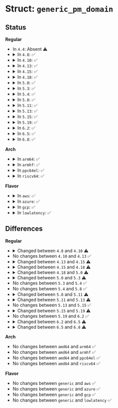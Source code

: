 # Struct: <code>generic_pm_domain</code>

## Status
<b>Regular</b>
<ul>
<li>
In <code>4.4</code>: Absent ⚠️
</li>
<li>
<details>
<summary>In <code>4.8</code>: ✅</summary>

```c
struct generic_pm_domain {
    struct dev_pm_domain domain;
    struct list_head gpd_list_node;
    struct list_head master_links;
    struct list_head slave_links;
    struct list_head dev_list;
    struct mutex lock;
    struct dev_power_governor *gov;
    struct work_struct power_off_work;
    const char *name;
    atomic_t sd_count;
    enum gpd_status status;
    unsigned int device_count;
    unsigned int suspended_count;
    unsigned int prepared_count;
    int (*power_off)(struct generic_pm_domain *);
    int (*power_on)(struct generic_pm_domain *);
    struct gpd_dev_ops dev_ops;
    s64 max_off_time_ns;
    bool max_off_time_changed;
    bool cached_power_down_ok;
    int (*attach_dev)(struct generic_pm_domain *, struct device *);
    void (*detach_dev)(struct generic_pm_domain *, struct device *);
    unsigned int flags;
    struct genpd_power_state states[8];
    unsigned int state_count;
    unsigned int state_idx;
};
```
</details>
</li>
<li>
<details>
<summary>In <code>4.10</code>: ✅</summary>

```c
struct generic_pm_domain {
    struct dev_pm_domain domain;
    struct list_head gpd_list_node;
    struct list_head master_links;
    struct list_head slave_links;
    struct list_head dev_list;
    struct dev_power_governor *gov;
    struct work_struct power_off_work;
    struct fwnode_handle *provider;
    bool has_provider;
    const char *name;
    atomic_t sd_count;
    enum gpd_status status;
    unsigned int device_count;
    unsigned int suspended_count;
    unsigned int prepared_count;
    int (*power_off)(struct generic_pm_domain *);
    int (*power_on)(struct generic_pm_domain *);
    struct gpd_dev_ops dev_ops;
    s64 max_off_time_ns;
    bool max_off_time_changed;
    bool cached_power_down_ok;
    int (*attach_dev)(struct generic_pm_domain *, struct device *);
    void (*detach_dev)(struct generic_pm_domain *, struct device *);
    unsigned int flags;
    struct genpd_power_state *states;
    unsigned int state_count;
    unsigned int state_idx;
    void *free;
    const struct genpd_lock_ops *lock_ops;
    struct mutex mlock;
    spinlock_t slock;
    long unsigned int lock_flags;
};
```
</details>
</li>
<li>
<details>
<summary>In <code>4.13</code>: ✅</summary>

```c
struct generic_pm_domain {
    struct dev_pm_domain domain;
    struct list_head gpd_list_node;
    struct list_head master_links;
    struct list_head slave_links;
    struct list_head dev_list;
    struct dev_power_governor *gov;
    struct work_struct power_off_work;
    struct fwnode_handle *provider;
    bool has_provider;
    const char *name;
    atomic_t sd_count;
    enum gpd_status status;
    unsigned int device_count;
    unsigned int suspended_count;
    unsigned int prepared_count;
    int (*power_off)(struct generic_pm_domain *);
    int (*power_on)(struct generic_pm_domain *);
    struct gpd_dev_ops dev_ops;
    s64 max_off_time_ns;
    bool max_off_time_changed;
    bool cached_power_down_ok;
    int (*attach_dev)(struct generic_pm_domain *, struct device *);
    void (*detach_dev)(struct generic_pm_domain *, struct device *);
    unsigned int flags;
    struct genpd_power_state *states;
    unsigned int state_count;
    unsigned int state_idx;
    void *free;
    const struct genpd_lock_ops *lock_ops;
    struct mutex mlock;
    spinlock_t slock;
    long unsigned int lock_flags;
};
```
</details>
</li>
<li>
<details>
<summary>In <code>4.15</code>: ✅</summary>

```c
struct generic_pm_domain {
    struct dev_pm_domain domain;
    struct list_head gpd_list_node;
    struct list_head master_links;
    struct list_head slave_links;
    struct list_head dev_list;
    struct dev_power_governor *gov;
    struct work_struct power_off_work;
    struct fwnode_handle *provider;
    bool has_provider;
    const char *name;
    atomic_t sd_count;
    enum gpd_status status;
    unsigned int device_count;
    unsigned int suspended_count;
    unsigned int prepared_count;
    unsigned int performance_state;
    int (*power_off)(struct generic_pm_domain *);
    int (*power_on)(struct generic_pm_domain *);
    int (*set_performance_state)(struct generic_pm_domain *, unsigned int);
    struct gpd_dev_ops dev_ops;
    s64 max_off_time_ns;
    bool max_off_time_changed;
    bool cached_power_down_ok;
    int (*attach_dev)(struct generic_pm_domain *, struct device *);
    void (*detach_dev)(struct generic_pm_domain *, struct device *);
    unsigned int flags;
    struct genpd_power_state *states;
    unsigned int state_count;
    unsigned int state_idx;
    void *free;
    ktime_t on_time;
    ktime_t accounting_time;
    const struct genpd_lock_ops *lock_ops;
    struct mutex mlock;
    spinlock_t slock;
    long unsigned int lock_flags;
};
```
</details>
</li>
<li>
<details>
<summary>In <code>4.18</code>: ✅</summary>

```c
struct generic_pm_domain {
    struct device dev;
    struct dev_pm_domain domain;
    struct list_head gpd_list_node;
    struct list_head master_links;
    struct list_head slave_links;
    struct list_head dev_list;
    struct dev_power_governor *gov;
    struct work_struct power_off_work;
    struct fwnode_handle *provider;
    bool has_provider;
    const char *name;
    atomic_t sd_count;
    enum gpd_status status;
    unsigned int device_count;
    unsigned int suspended_count;
    unsigned int prepared_count;
    unsigned int performance_state;
    int (*power_off)(struct generic_pm_domain *);
    int (*power_on)(struct generic_pm_domain *);
    unsigned int (*opp_to_performance_state)(struct generic_pm_domain *, struct dev_pm_opp *);
    int (*set_performance_state)(struct generic_pm_domain *, unsigned int);
    struct gpd_dev_ops dev_ops;
    s64 max_off_time_ns;
    bool max_off_time_changed;
    bool cached_power_down_ok;
    int (*attach_dev)(struct generic_pm_domain *, struct device *);
    void (*detach_dev)(struct generic_pm_domain *, struct device *);
    unsigned int flags;
    struct genpd_power_state *states;
    unsigned int state_count;
    unsigned int state_idx;
    void *free;
    ktime_t on_time;
    ktime_t accounting_time;
    const struct genpd_lock_ops *lock_ops;
    struct mutex mlock;
    spinlock_t slock;
    long unsigned int lock_flags;
};
```
</details>
</li>
<li>
<details>
<summary>In <code>5.0</code>: ✅</summary>

```c
struct generic_pm_domain {
    struct device dev;
    struct dev_pm_domain domain;
    struct list_head gpd_list_node;
    struct list_head master_links;
    struct list_head slave_links;
    struct list_head dev_list;
    struct dev_power_governor *gov;
    struct work_struct power_off_work;
    struct fwnode_handle *provider;
    bool has_provider;
    const char *name;
    atomic_t sd_count;
    enum gpd_status status;
    unsigned int device_count;
    unsigned int suspended_count;
    unsigned int prepared_count;
    unsigned int performance_state;
    int (*power_off)(struct generic_pm_domain *);
    int (*power_on)(struct generic_pm_domain *);
    struct opp_table *opp_table;
    unsigned int (*opp_to_performance_state)(struct generic_pm_domain *, struct dev_pm_opp *);
    int (*set_performance_state)(struct generic_pm_domain *, unsigned int);
    struct gpd_dev_ops dev_ops;
    s64 max_off_time_ns;
    bool max_off_time_changed;
    bool cached_power_down_ok;
    int (*attach_dev)(struct generic_pm_domain *, struct device *);
    void (*detach_dev)(struct generic_pm_domain *, struct device *);
    unsigned int flags;
    struct genpd_power_state *states;
    unsigned int state_count;
    unsigned int state_idx;
    void *free;
    ktime_t on_time;
    ktime_t accounting_time;
    const struct genpd_lock_ops *lock_ops;
    struct mutex mlock;
    spinlock_t slock;
    long unsigned int lock_flags;
};
```
</details>
</li>
<li>
<details>
<summary>In <code>5.3</code>: ✅</summary>

```c
struct generic_pm_domain {
    struct device dev;
    struct dev_pm_domain domain;
    struct list_head gpd_list_node;
    struct list_head master_links;
    struct list_head slave_links;
    struct list_head dev_list;
    struct dev_power_governor *gov;
    struct work_struct power_off_work;
    struct fwnode_handle *provider;
    bool has_provider;
    const char *name;
    atomic_t sd_count;
    enum gpd_status status;
    unsigned int device_count;
    unsigned int suspended_count;
    unsigned int prepared_count;
    unsigned int performance_state;
    cpumask_var_t cpus;
    int (*power_off)(struct generic_pm_domain *);
    int (*power_on)(struct generic_pm_domain *);
    struct opp_table *opp_table;
    unsigned int (*opp_to_performance_state)(struct generic_pm_domain *, struct dev_pm_opp *);
    int (*set_performance_state)(struct generic_pm_domain *, unsigned int);
    struct gpd_dev_ops dev_ops;
    s64 max_off_time_ns;
    bool max_off_time_changed;
    bool cached_power_down_ok;
    bool cached_power_down_state_idx;
    int (*attach_dev)(struct generic_pm_domain *, struct device *);
    void (*detach_dev)(struct generic_pm_domain *, struct device *);
    unsigned int flags;
    struct genpd_power_state *states;
    void (*free_states)(struct genpd_power_state *, unsigned int);
    unsigned int state_count;
    unsigned int state_idx;
    ktime_t on_time;
    ktime_t accounting_time;
    const struct genpd_lock_ops *lock_ops;
    struct mutex mlock;
    spinlock_t slock;
    long unsigned int lock_flags;
};
```
</details>
</li>
<li>
<details>
<summary>In <code>5.4</code>: ✅</summary>

```c
struct generic_pm_domain {
    struct device dev;
    struct dev_pm_domain domain;
    struct list_head gpd_list_node;
    struct list_head master_links;
    struct list_head slave_links;
    struct list_head dev_list;
    struct dev_power_governor *gov;
    struct work_struct power_off_work;
    struct fwnode_handle *provider;
    bool has_provider;
    const char *name;
    atomic_t sd_count;
    enum gpd_status status;
    unsigned int device_count;
    unsigned int suspended_count;
    unsigned int prepared_count;
    unsigned int performance_state;
    cpumask_var_t cpus;
    int (*power_off)(struct generic_pm_domain *);
    int (*power_on)(struct generic_pm_domain *);
    struct opp_table *opp_table;
    unsigned int (*opp_to_performance_state)(struct generic_pm_domain *, struct dev_pm_opp *);
    int (*set_performance_state)(struct generic_pm_domain *, unsigned int);
    struct gpd_dev_ops dev_ops;
    s64 max_off_time_ns;
    bool max_off_time_changed;
    bool cached_power_down_ok;
    bool cached_power_down_state_idx;
    int (*attach_dev)(struct generic_pm_domain *, struct device *);
    void (*detach_dev)(struct generic_pm_domain *, struct device *);
    unsigned int flags;
    struct genpd_power_state *states;
    void (*free_states)(struct genpd_power_state *, unsigned int);
    unsigned int state_count;
    unsigned int state_idx;
    ktime_t on_time;
    ktime_t accounting_time;
    const struct genpd_lock_ops *lock_ops;
    struct mutex mlock;
    spinlock_t slock;
    long unsigned int lock_flags;
};
```
</details>
</li>
<li>
<details>
<summary>In <code>5.8</code>: ✅</summary>

```c
struct generic_pm_domain {
    struct device dev;
    struct dev_pm_domain domain;
    struct list_head gpd_list_node;
    struct list_head master_links;
    struct list_head slave_links;
    struct list_head dev_list;
    struct dev_power_governor *gov;
    struct work_struct power_off_work;
    struct fwnode_handle *provider;
    bool has_provider;
    const char *name;
    atomic_t sd_count;
    enum gpd_status status;
    unsigned int device_count;
    unsigned int suspended_count;
    unsigned int prepared_count;
    unsigned int performance_state;
    cpumask_var_t cpus;
    int (*power_off)(struct generic_pm_domain *);
    int (*power_on)(struct generic_pm_domain *);
    struct opp_table *opp_table;
    unsigned int (*opp_to_performance_state)(struct generic_pm_domain *, struct dev_pm_opp *);
    int (*set_performance_state)(struct generic_pm_domain *, unsigned int);
    struct gpd_dev_ops dev_ops;
    s64 max_off_time_ns;
    bool max_off_time_changed;
    bool cached_power_down_ok;
    bool cached_power_down_state_idx;
    int (*attach_dev)(struct generic_pm_domain *, struct device *);
    void (*detach_dev)(struct generic_pm_domain *, struct device *);
    unsigned int flags;
    struct genpd_power_state *states;
    void (*free_states)(struct genpd_power_state *, unsigned int);
    unsigned int state_count;
    unsigned int state_idx;
    ktime_t on_time;
    ktime_t accounting_time;
    const struct genpd_lock_ops *lock_ops;
    struct mutex mlock;
    spinlock_t slock;
    long unsigned int lock_flags;
};
```
</details>
</li>
<li>
<details>
<summary>In <code>5.11</code>: ✅</summary>

```c
struct generic_pm_domain {
    struct device dev;
    struct dev_pm_domain domain;
    struct list_head gpd_list_node;
    struct list_head parent_links;
    struct list_head child_links;
    struct list_head dev_list;
    struct dev_power_governor *gov;
    struct work_struct power_off_work;
    struct fwnode_handle *provider;
    bool has_provider;
    const char *name;
    atomic_t sd_count;
    enum gpd_status status;
    unsigned int device_count;
    unsigned int suspended_count;
    unsigned int prepared_count;
    unsigned int performance_state;
    cpumask_var_t cpus;
    int (*power_off)(struct generic_pm_domain *);
    int (*power_on)(struct generic_pm_domain *);
    struct raw_notifier_head power_notifiers;
    struct opp_table *opp_table;
    unsigned int (*opp_to_performance_state)(struct generic_pm_domain *, struct dev_pm_opp *);
    int (*set_performance_state)(struct generic_pm_domain *, unsigned int);
    struct gpd_dev_ops dev_ops;
    s64 max_off_time_ns;
    bool max_off_time_changed;
    bool cached_power_down_ok;
    bool cached_power_down_state_idx;
    int (*attach_dev)(struct generic_pm_domain *, struct device *);
    void (*detach_dev)(struct generic_pm_domain *, struct device *);
    unsigned int flags;
    struct genpd_power_state *states;
    void (*free_states)(struct genpd_power_state *, unsigned int);
    unsigned int state_count;
    unsigned int state_idx;
    ktime_t on_time;
    ktime_t accounting_time;
    const struct genpd_lock_ops *lock_ops;
    struct mutex mlock;
    spinlock_t slock;
    long unsigned int lock_flags;
};
```
</details>
</li>
<li>
<details>
<summary>In <code>5.13</code>: ✅</summary>

```c
struct generic_pm_domain {
    struct device dev;
    struct dev_pm_domain domain;
    struct list_head gpd_list_node;
    struct list_head parent_links;
    struct list_head child_links;
    struct list_head dev_list;
    struct dev_power_governor *gov;
    struct work_struct power_off_work;
    struct fwnode_handle *provider;
    bool has_provider;
    const char *name;
    atomic_t sd_count;
    enum gpd_status status;
    unsigned int device_count;
    unsigned int suspended_count;
    unsigned int prepared_count;
    unsigned int performance_state;
    cpumask_var_t cpus;
    int (*power_off)(struct generic_pm_domain *);
    int (*power_on)(struct generic_pm_domain *);
    struct raw_notifier_head power_notifiers;
    struct opp_table *opp_table;
    unsigned int (*opp_to_performance_state)(struct generic_pm_domain *, struct dev_pm_opp *);
    int (*set_performance_state)(struct generic_pm_domain *, unsigned int);
    struct gpd_dev_ops dev_ops;
    s64 max_off_time_ns;
    ktime_t next_wakeup;
    bool max_off_time_changed;
    bool cached_power_down_ok;
    bool cached_power_down_state_idx;
    int (*attach_dev)(struct generic_pm_domain *, struct device *);
    void (*detach_dev)(struct generic_pm_domain *, struct device *);
    unsigned int flags;
    struct genpd_power_state *states;
    void (*free_states)(struct genpd_power_state *, unsigned int);
    unsigned int state_count;
    unsigned int state_idx;
    ktime_t on_time;
    ktime_t accounting_time;
    const struct genpd_lock_ops *lock_ops;
    struct mutex mlock;
    spinlock_t slock;
    long unsigned int lock_flags;
};
```
</details>
</li>
<li>
<details>
<summary>In <code>5.15</code>: ✅</summary>

```c
struct generic_pm_domain {
    struct device dev;
    struct dev_pm_domain domain;
    struct list_head gpd_list_node;
    struct list_head parent_links;
    struct list_head child_links;
    struct list_head dev_list;
    struct dev_power_governor *gov;
    struct work_struct power_off_work;
    struct fwnode_handle *provider;
    bool has_provider;
    const char *name;
    atomic_t sd_count;
    enum gpd_status status;
    unsigned int device_count;
    unsigned int suspended_count;
    unsigned int prepared_count;
    unsigned int performance_state;
    cpumask_var_t cpus;
    int (*power_off)(struct generic_pm_domain *);
    int (*power_on)(struct generic_pm_domain *);
    struct raw_notifier_head power_notifiers;
    struct opp_table *opp_table;
    unsigned int (*opp_to_performance_state)(struct generic_pm_domain *, struct dev_pm_opp *);
    int (*set_performance_state)(struct generic_pm_domain *, unsigned int);
    struct gpd_dev_ops dev_ops;
    s64 max_off_time_ns;
    ktime_t next_wakeup;
    bool max_off_time_changed;
    bool cached_power_down_ok;
    bool cached_power_down_state_idx;
    int (*attach_dev)(struct generic_pm_domain *, struct device *);
    void (*detach_dev)(struct generic_pm_domain *, struct device *);
    unsigned int flags;
    struct genpd_power_state *states;
    void (*free_states)(struct genpd_power_state *, unsigned int);
    unsigned int state_count;
    unsigned int state_idx;
    ktime_t on_time;
    ktime_t accounting_time;
    const struct genpd_lock_ops *lock_ops;
    struct mutex mlock;
    spinlock_t slock;
    long unsigned int lock_flags;
};
```
</details>
</li>
<li>
<details>
<summary>In <code>5.19</code>: ✅</summary>

```c
struct generic_pm_domain {
    struct device dev;
    struct dev_pm_domain domain;
    struct list_head gpd_list_node;
    struct list_head parent_links;
    struct list_head child_links;
    struct list_head dev_list;
    struct dev_power_governor *gov;
    struct genpd_governor_data *gd;
    struct work_struct power_off_work;
    struct fwnode_handle *provider;
    bool has_provider;
    const char *name;
    atomic_t sd_count;
    enum gpd_status status;
    unsigned int device_count;
    unsigned int suspended_count;
    unsigned int prepared_count;
    unsigned int performance_state;
    cpumask_var_t cpus;
    int (*power_off)(struct generic_pm_domain *);
    int (*power_on)(struct generic_pm_domain *);
    struct raw_notifier_head power_notifiers;
    struct opp_table *opp_table;
    unsigned int (*opp_to_performance_state)(struct generic_pm_domain *, struct dev_pm_opp *);
    int (*set_performance_state)(struct generic_pm_domain *, unsigned int);
    struct gpd_dev_ops dev_ops;
    int (*attach_dev)(struct generic_pm_domain *, struct device *);
    void (*detach_dev)(struct generic_pm_domain *, struct device *);
    unsigned int flags;
    struct genpd_power_state *states;
    void (*free_states)(struct genpd_power_state *, unsigned int);
    unsigned int state_count;
    unsigned int state_idx;
    u64 on_time;
    u64 accounting_time;
    const struct genpd_lock_ops *lock_ops;
    struct mutex mlock;
    spinlock_t slock;
    long unsigned int lock_flags;
};
```
</details>
</li>
<li>
<details>
<summary>In <code>6.2</code>: ✅</summary>

```c
struct generic_pm_domain {
    struct device dev;
    struct dev_pm_domain domain;
    struct list_head gpd_list_node;
    struct list_head parent_links;
    struct list_head child_links;
    struct list_head dev_list;
    struct dev_power_governor *gov;
    struct genpd_governor_data *gd;
    struct work_struct power_off_work;
    struct fwnode_handle *provider;
    bool has_provider;
    const char *name;
    atomic_t sd_count;
    enum gpd_status status;
    unsigned int device_count;
    unsigned int suspended_count;
    unsigned int prepared_count;
    unsigned int performance_state;
    cpumask_var_t cpus;
    int (*power_off)(struct generic_pm_domain *);
    int (*power_on)(struct generic_pm_domain *);
    struct raw_notifier_head power_notifiers;
    struct opp_table *opp_table;
    unsigned int (*opp_to_performance_state)(struct generic_pm_domain *, struct dev_pm_opp *);
    int (*set_performance_state)(struct generic_pm_domain *, unsigned int);
    struct gpd_dev_ops dev_ops;
    int (*attach_dev)(struct generic_pm_domain *, struct device *);
    void (*detach_dev)(struct generic_pm_domain *, struct device *);
    unsigned int flags;
    struct genpd_power_state *states;
    void (*free_states)(struct genpd_power_state *, unsigned int);
    unsigned int state_count;
    unsigned int state_idx;
    u64 on_time;
    u64 accounting_time;
    const struct genpd_lock_ops *lock_ops;
    struct mutex mlock;
    spinlock_t slock;
    long unsigned int lock_flags;
};
```
</details>
</li>
<li>
<details>
<summary>In <code>6.5</code>: ✅</summary>

```c
struct generic_pm_domain {
    struct device dev;
    struct dev_pm_domain domain;
    struct list_head gpd_list_node;
    struct list_head parent_links;
    struct list_head child_links;
    struct list_head dev_list;
    struct dev_power_governor *gov;
    struct genpd_governor_data *gd;
    struct work_struct power_off_work;
    struct fwnode_handle *provider;
    bool has_provider;
    const char *name;
    atomic_t sd_count;
    enum gpd_status status;
    unsigned int device_count;
    unsigned int suspended_count;
    unsigned int prepared_count;
    unsigned int performance_state;
    cpumask_var_t cpus;
    bool synced_poweroff;
    int (*power_off)(struct generic_pm_domain *);
    int (*power_on)(struct generic_pm_domain *);
    struct raw_notifier_head power_notifiers;
    struct opp_table *opp_table;
    unsigned int (*opp_to_performance_state)(struct generic_pm_domain *, struct dev_pm_opp *);
    int (*set_performance_state)(struct generic_pm_domain *, unsigned int);
    struct gpd_dev_ops dev_ops;
    int (*attach_dev)(struct generic_pm_domain *, struct device *);
    void (*detach_dev)(struct generic_pm_domain *, struct device *);
    unsigned int flags;
    struct genpd_power_state *states;
    void (*free_states)(struct genpd_power_state *, unsigned int);
    unsigned int state_count;
    unsigned int state_idx;
    u64 on_time;
    u64 accounting_time;
    const struct genpd_lock_ops *lock_ops;
    struct mutex mlock;
    spinlock_t slock;
    long unsigned int lock_flags;
};
```
</details>
</li>
<li>
<details>
<summary>In <code>6.8</code>: ✅</summary>

```c
struct generic_pm_domain {
    struct device dev;
    struct dev_pm_domain domain;
    struct list_head gpd_list_node;
    struct list_head parent_links;
    struct list_head child_links;
    struct list_head dev_list;
    struct dev_power_governor *gov;
    struct genpd_governor_data *gd;
    struct work_struct power_off_work;
    struct fwnode_handle *provider;
    bool has_provider;
    const char *name;
    atomic_t sd_count;
    enum gpd_status status;
    unsigned int device_count;
    unsigned int suspended_count;
    unsigned int prepared_count;
    unsigned int performance_state;
    cpumask_var_t cpus;
    bool synced_poweroff;
    int (*power_off)(struct generic_pm_domain *);
    int (*power_on)(struct generic_pm_domain *);
    struct raw_notifier_head power_notifiers;
    struct opp_table *opp_table;
    int (*set_performance_state)(struct generic_pm_domain *, unsigned int);
    struct gpd_dev_ops dev_ops;
    int (*attach_dev)(struct generic_pm_domain *, struct device *);
    void (*detach_dev)(struct generic_pm_domain *, struct device *);
    unsigned int flags;
    struct genpd_power_state *states;
    void (*free_states)(struct genpd_power_state *, unsigned int);
    unsigned int state_count;
    unsigned int state_idx;
    u64 on_time;
    u64 accounting_time;
    const struct genpd_lock_ops *lock_ops;
    struct mutex mlock;
    spinlock_t slock;
    long unsigned int lock_flags;
};
```
</details>
</li>
</ul>
<b>Arch</b>
<ul>
<li>
<details>
<summary>In <code>arm64</code>: ✅</summary>

```c
struct generic_pm_domain {
    struct device dev;
    struct dev_pm_domain domain;
    struct list_head gpd_list_node;
    struct list_head master_links;
    struct list_head slave_links;
    struct list_head dev_list;
    struct dev_power_governor *gov;
    struct work_struct power_off_work;
    struct fwnode_handle *provider;
    bool has_provider;
    const char *name;
    atomic_t sd_count;
    enum gpd_status status;
    unsigned int device_count;
    unsigned int suspended_count;
    unsigned int prepared_count;
    unsigned int performance_state;
    cpumask_var_t cpus;
    int (*power_off)(struct generic_pm_domain *);
    int (*power_on)(struct generic_pm_domain *);
    struct opp_table *opp_table;
    unsigned int (*opp_to_performance_state)(struct generic_pm_domain *, struct dev_pm_opp *);
    int (*set_performance_state)(struct generic_pm_domain *, unsigned int);
    struct gpd_dev_ops dev_ops;
    s64 max_off_time_ns;
    bool max_off_time_changed;
    bool cached_power_down_ok;
    bool cached_power_down_state_idx;
    int (*attach_dev)(struct generic_pm_domain *, struct device *);
    void (*detach_dev)(struct generic_pm_domain *, struct device *);
    unsigned int flags;
    struct genpd_power_state *states;
    void (*free_states)(struct genpd_power_state *, unsigned int);
    unsigned int state_count;
    unsigned int state_idx;
    ktime_t on_time;
    ktime_t accounting_time;
    const struct genpd_lock_ops *lock_ops;
    struct mutex mlock;
    spinlock_t slock;
    long unsigned int lock_flags;
};
```
</details>
</li>
<li>
<details>
<summary>In <code>armhf</code>: ✅</summary>

```c
struct generic_pm_domain {
    struct device dev;
    struct dev_pm_domain domain;
    struct list_head gpd_list_node;
    struct list_head master_links;
    struct list_head slave_links;
    struct list_head dev_list;
    struct dev_power_governor *gov;
    struct work_struct power_off_work;
    struct fwnode_handle *provider;
    bool has_provider;
    const char *name;
    atomic_t sd_count;
    enum gpd_status status;
    unsigned int device_count;
    unsigned int suspended_count;
    unsigned int prepared_count;
    unsigned int performance_state;
    cpumask_var_t cpus;
    int (*power_off)(struct generic_pm_domain *);
    int (*power_on)(struct generic_pm_domain *);
    struct opp_table *opp_table;
    unsigned int (*opp_to_performance_state)(struct generic_pm_domain *, struct dev_pm_opp *);
    int (*set_performance_state)(struct generic_pm_domain *, unsigned int);
    struct gpd_dev_ops dev_ops;
    s64 max_off_time_ns;
    bool max_off_time_changed;
    bool cached_power_down_ok;
    bool cached_power_down_state_idx;
    int (*attach_dev)(struct generic_pm_domain *, struct device *);
    void (*detach_dev)(struct generic_pm_domain *, struct device *);
    unsigned int flags;
    struct genpd_power_state *states;
    void (*free_states)(struct genpd_power_state *, unsigned int);
    unsigned int state_count;
    unsigned int state_idx;
    ktime_t on_time;
    ktime_t accounting_time;
    const struct genpd_lock_ops *lock_ops;
    struct mutex mlock;
    spinlock_t slock;
    long unsigned int lock_flags;
};
```
</details>
</li>
<li>
<details>
<summary>In <code>ppc64el</code>: ✅</summary>

```c
struct generic_pm_domain {
    struct device dev;
    struct dev_pm_domain domain;
    struct list_head gpd_list_node;
    struct list_head master_links;
    struct list_head slave_links;
    struct list_head dev_list;
    struct dev_power_governor *gov;
    struct work_struct power_off_work;
    struct fwnode_handle *provider;
    bool has_provider;
    const char *name;
    atomic_t sd_count;
    enum gpd_status status;
    unsigned int device_count;
    unsigned int suspended_count;
    unsigned int prepared_count;
    unsigned int performance_state;
    cpumask_var_t cpus;
    int (*power_off)(struct generic_pm_domain *);
    int (*power_on)(struct generic_pm_domain *);
    struct opp_table *opp_table;
    unsigned int (*opp_to_performance_state)(struct generic_pm_domain *, struct dev_pm_opp *);
    int (*set_performance_state)(struct generic_pm_domain *, unsigned int);
    struct gpd_dev_ops dev_ops;
    s64 max_off_time_ns;
    bool max_off_time_changed;
    bool cached_power_down_ok;
    bool cached_power_down_state_idx;
    int (*attach_dev)(struct generic_pm_domain *, struct device *);
    void (*detach_dev)(struct generic_pm_domain *, struct device *);
    unsigned int flags;
    struct genpd_power_state *states;
    void (*free_states)(struct genpd_power_state *, unsigned int);
    unsigned int state_count;
    unsigned int state_idx;
    ktime_t on_time;
    ktime_t accounting_time;
    const struct genpd_lock_ops *lock_ops;
    struct mutex mlock;
    spinlock_t slock;
    long unsigned int lock_flags;
};
```
</details>
</li>
<li>
<details>
<summary>In <code>riscv64</code>: ✅</summary>

```c
struct generic_pm_domain {
    struct device dev;
    struct dev_pm_domain domain;
    struct list_head gpd_list_node;
    struct list_head master_links;
    struct list_head slave_links;
    struct list_head dev_list;
    struct dev_power_governor *gov;
    struct work_struct power_off_work;
    struct fwnode_handle *provider;
    bool has_provider;
    const char *name;
    atomic_t sd_count;
    enum gpd_status status;
    unsigned int device_count;
    unsigned int suspended_count;
    unsigned int prepared_count;
    unsigned int performance_state;
    cpumask_var_t cpus;
    int (*power_off)(struct generic_pm_domain *);
    int (*power_on)(struct generic_pm_domain *);
    struct opp_table *opp_table;
    unsigned int (*opp_to_performance_state)(struct generic_pm_domain *, struct dev_pm_opp *);
    int (*set_performance_state)(struct generic_pm_domain *, unsigned int);
    struct gpd_dev_ops dev_ops;
    s64 max_off_time_ns;
    bool max_off_time_changed;
    bool cached_power_down_ok;
    bool cached_power_down_state_idx;
    int (*attach_dev)(struct generic_pm_domain *, struct device *);
    void (*detach_dev)(struct generic_pm_domain *, struct device *);
    unsigned int flags;
    struct genpd_power_state *states;
    void (*free_states)(struct genpd_power_state *, unsigned int);
    unsigned int state_count;
    unsigned int state_idx;
    ktime_t on_time;
    ktime_t accounting_time;
    const struct genpd_lock_ops *lock_ops;
    struct mutex mlock;
    spinlock_t slock;
    long unsigned int lock_flags;
};
```
</details>
</li>
</ul>
<b>Flavor</b>
<ul>
<li>
<details>
<summary>In <code>aws</code>: ✅</summary>

```c
struct generic_pm_domain {
    struct device dev;
    struct dev_pm_domain domain;
    struct list_head gpd_list_node;
    struct list_head master_links;
    struct list_head slave_links;
    struct list_head dev_list;
    struct dev_power_governor *gov;
    struct work_struct power_off_work;
    struct fwnode_handle *provider;
    bool has_provider;
    const char *name;
    atomic_t sd_count;
    enum gpd_status status;
    unsigned int device_count;
    unsigned int suspended_count;
    unsigned int prepared_count;
    unsigned int performance_state;
    cpumask_var_t cpus;
    int (*power_off)(struct generic_pm_domain *);
    int (*power_on)(struct generic_pm_domain *);
    struct opp_table *opp_table;
    unsigned int (*opp_to_performance_state)(struct generic_pm_domain *, struct dev_pm_opp *);
    int (*set_performance_state)(struct generic_pm_domain *, unsigned int);
    struct gpd_dev_ops dev_ops;
    s64 max_off_time_ns;
    bool max_off_time_changed;
    bool cached_power_down_ok;
    bool cached_power_down_state_idx;
    int (*attach_dev)(struct generic_pm_domain *, struct device *);
    void (*detach_dev)(struct generic_pm_domain *, struct device *);
    unsigned int flags;
    struct genpd_power_state *states;
    void (*free_states)(struct genpd_power_state *, unsigned int);
    unsigned int state_count;
    unsigned int state_idx;
    ktime_t on_time;
    ktime_t accounting_time;
    const struct genpd_lock_ops *lock_ops;
    struct mutex mlock;
    spinlock_t slock;
    long unsigned int lock_flags;
};
```
</details>
</li>
<li>
<details>
<summary>In <code>azure</code>: ✅</summary>

```c
struct generic_pm_domain {
    struct device dev;
    struct dev_pm_domain domain;
    struct list_head gpd_list_node;
    struct list_head master_links;
    struct list_head slave_links;
    struct list_head dev_list;
    struct dev_power_governor *gov;
    struct work_struct power_off_work;
    struct fwnode_handle *provider;
    bool has_provider;
    const char *name;
    atomic_t sd_count;
    enum gpd_status status;
    unsigned int device_count;
    unsigned int suspended_count;
    unsigned int prepared_count;
    unsigned int performance_state;
    cpumask_var_t cpus;
    int (*power_off)(struct generic_pm_domain *);
    int (*power_on)(struct generic_pm_domain *);
    struct opp_table *opp_table;
    unsigned int (*opp_to_performance_state)(struct generic_pm_domain *, struct dev_pm_opp *);
    int (*set_performance_state)(struct generic_pm_domain *, unsigned int);
    struct gpd_dev_ops dev_ops;
    s64 max_off_time_ns;
    bool max_off_time_changed;
    bool cached_power_down_ok;
    bool cached_power_down_state_idx;
    int (*attach_dev)(struct generic_pm_domain *, struct device *);
    void (*detach_dev)(struct generic_pm_domain *, struct device *);
    unsigned int flags;
    struct genpd_power_state *states;
    void (*free_states)(struct genpd_power_state *, unsigned int);
    unsigned int state_count;
    unsigned int state_idx;
    ktime_t on_time;
    ktime_t accounting_time;
    const struct genpd_lock_ops *lock_ops;
    struct mutex mlock;
    spinlock_t slock;
    long unsigned int lock_flags;
};
```
</details>
</li>
<li>
<details>
<summary>In <code>gcp</code>: ✅</summary>

```c
struct generic_pm_domain {
    struct device dev;
    struct dev_pm_domain domain;
    struct list_head gpd_list_node;
    struct list_head master_links;
    struct list_head slave_links;
    struct list_head dev_list;
    struct dev_power_governor *gov;
    struct work_struct power_off_work;
    struct fwnode_handle *provider;
    bool has_provider;
    const char *name;
    atomic_t sd_count;
    enum gpd_status status;
    unsigned int device_count;
    unsigned int suspended_count;
    unsigned int prepared_count;
    unsigned int performance_state;
    cpumask_var_t cpus;
    int (*power_off)(struct generic_pm_domain *);
    int (*power_on)(struct generic_pm_domain *);
    struct opp_table *opp_table;
    unsigned int (*opp_to_performance_state)(struct generic_pm_domain *, struct dev_pm_opp *);
    int (*set_performance_state)(struct generic_pm_domain *, unsigned int);
    struct gpd_dev_ops dev_ops;
    s64 max_off_time_ns;
    bool max_off_time_changed;
    bool cached_power_down_ok;
    bool cached_power_down_state_idx;
    int (*attach_dev)(struct generic_pm_domain *, struct device *);
    void (*detach_dev)(struct generic_pm_domain *, struct device *);
    unsigned int flags;
    struct genpd_power_state *states;
    void (*free_states)(struct genpd_power_state *, unsigned int);
    unsigned int state_count;
    unsigned int state_idx;
    ktime_t on_time;
    ktime_t accounting_time;
    const struct genpd_lock_ops *lock_ops;
    struct mutex mlock;
    spinlock_t slock;
    long unsigned int lock_flags;
};
```
</details>
</li>
<li>
<details>
<summary>In <code>lowlatency</code>: ✅</summary>

```c
struct generic_pm_domain {
    struct device dev;
    struct dev_pm_domain domain;
    struct list_head gpd_list_node;
    struct list_head master_links;
    struct list_head slave_links;
    struct list_head dev_list;
    struct dev_power_governor *gov;
    struct work_struct power_off_work;
    struct fwnode_handle *provider;
    bool has_provider;
    const char *name;
    atomic_t sd_count;
    enum gpd_status status;
    unsigned int device_count;
    unsigned int suspended_count;
    unsigned int prepared_count;
    unsigned int performance_state;
    cpumask_var_t cpus;
    int (*power_off)(struct generic_pm_domain *);
    int (*power_on)(struct generic_pm_domain *);
    struct opp_table *opp_table;
    unsigned int (*opp_to_performance_state)(struct generic_pm_domain *, struct dev_pm_opp *);
    int (*set_performance_state)(struct generic_pm_domain *, unsigned int);
    struct gpd_dev_ops dev_ops;
    s64 max_off_time_ns;
    bool max_off_time_changed;
    bool cached_power_down_ok;
    bool cached_power_down_state_idx;
    int (*attach_dev)(struct generic_pm_domain *, struct device *);
    void (*detach_dev)(struct generic_pm_domain *, struct device *);
    unsigned int flags;
    struct genpd_power_state *states;
    void (*free_states)(struct genpd_power_state *, unsigned int);
    unsigned int state_count;
    unsigned int state_idx;
    ktime_t on_time;
    ktime_t accounting_time;
    const struct genpd_lock_ops *lock_ops;
    struct mutex mlock;
    spinlock_t slock;
    long unsigned int lock_flags;
};
```
</details>
</li>
</ul>

## Differences
<b>Regular</b>
<ul>
<li>
<details>
<summary>Changed between <code>4.8</code> and <code>4.10</code> ⚠️</summary>
<ul>
<li>
<b>Field added. </b>
<code>struct fwnode_handle *provider</code>
</li>
<li>
<b>Field added. </b>
<code>bool has_provider</code>
</li>
<li>
<b>Field added. </b>
<code>void *free</code>
</li>
<li>
<b>Field added. </b>
<code>const struct genpd_lock_ops *lock_ops</code>
</li>
<li>
<b>Field added. </b>
<code>struct mutex mlock</code>
</li>
<li>
<b>Field added. </b>
<code>spinlock_t slock</code>
</li>
<li>
<b>Field added. </b>
<code>long unsigned int lock_flags</code>
</li>
<li>
<b>Field removed. </b>
<code>struct mutex lock</code>
</li>
<li>
<b>Field type changed. </b>
<code>struct genpd_power_state states[8]</code> ➡️ <code>struct genpd_power_state *states</code>
</li>
</ul>
</details>
</li>
<li>
No changes between <code>4.10</code> and <code>4.13</code> ✅
</li>
<li>
<details>
<summary>Changed between <code>4.13</code> and <code>4.15</code> ⚠️</summary>
<ul>
<li>
<b>Field added. </b>
<code>unsigned int performance_state</code>
</li>
<li>
<b>Field added. </b>
<code>int (*set_performance_state)(struct generic_pm_domain *, unsigned int)</code>
</li>
<li>
<b>Field added. </b>
<code>ktime_t on_time</code>
</li>
<li>
<b>Field added. </b>
<code>ktime_t accounting_time</code>
</li>
</ul>
</details>
</li>
<li>
<details>
<summary>Changed between <code>4.15</code> and <code>4.18</code> ⚠️</summary>
<ul>
<li>
<b>Field added. </b>
<code>struct device dev</code>
</li>
<li>
<b>Field added. </b>
<code>unsigned int (*opp_to_performance_state)(struct generic_pm_domain *, struct dev_pm_opp *)</code>
</li>
</ul>
</details>
</li>
<li>
<details>
<summary>Changed between <code>4.18</code> and <code>5.0</code> ⚠️</summary>
<ul>
<li>
<b>Field added. </b>
<code>struct opp_table *opp_table</code>
</li>
</ul>
</details>
</li>
<li>
<details>
<summary>Changed between <code>5.0</code> and <code>5.3</code> ⚠️</summary>
<ul>
<li>
<b>Field added. </b>
<code>cpumask_var_t cpus</code>
</li>
<li>
<b>Field added. </b>
<code>bool cached_power_down_state_idx</code>
</li>
<li>
<b>Field added. </b>
<code>void (*free_states)(struct genpd_power_state *, unsigned int)</code>
</li>
<li>
<b>Field removed. </b>
<code>void *free</code>
</li>
</ul>
</details>
</li>
<li>
No changes between <code>5.3</code> and <code>5.4</code> ✅
</li>
<li>
No changes between <code>5.4</code> and <code>5.8</code> ✅
</li>
<li>
<details>
<summary>Changed between <code>5.8</code> and <code>5.11</code> ⚠️</summary>
<ul>
<li>
<b>Field added. </b>
<code>struct list_head parent_links</code>
</li>
<li>
<b>Field added. </b>
<code>struct list_head child_links</code>
</li>
<li>
<b>Field added. </b>
<code>struct raw_notifier_head power_notifiers</code>
</li>
<li>
<b>Field removed. </b>
<code>struct list_head master_links</code>
</li>
<li>
<b>Field removed. </b>
<code>struct list_head slave_links</code>
</li>
</ul>
</details>
</li>
<li>
<details>
<summary>Changed between <code>5.11</code> and <code>5.13</code> ⚠️</summary>
<ul>
<li>
<b>Field added. </b>
<code>ktime_t next_wakeup</code>
</li>
</ul>
</details>
</li>
<li>
No changes between <code>5.13</code> and <code>5.15</code> ✅
</li>
<li>
<details>
<summary>Changed between <code>5.15</code> and <code>5.19</code> ⚠️</summary>
<ul>
<li>
<b>Field added. </b>
<code>struct genpd_governor_data *gd</code>
</li>
<li>
<b>Field removed. </b>
<code>s64 max_off_time_ns</code>
</li>
<li>
<b>Field removed. </b>
<code>ktime_t next_wakeup</code>
</li>
<li>
<b>Field removed. </b>
<code>bool max_off_time_changed</code>
</li>
<li>
<b>Field removed. </b>
<code>bool cached_power_down_ok</code>
</li>
<li>
<b>Field removed. </b>
<code>bool cached_power_down_state_idx</code>
</li>
<li>
<b>Field type changed. </b>
<code>ktime_t on_time</code> ➡️ <code>u64 on_time</code>
</li>
<li>
<b>Field type changed. </b>
<code>ktime_t accounting_time</code> ➡️ <code>u64 accounting_time</code>
</li>
</ul>
</details>
</li>
<li>
No changes between <code>5.19</code> and <code>6.2</code> ✅
</li>
<li>
<details>
<summary>Changed between <code>6.2</code> and <code>6.5</code> ⚠️</summary>
<ul>
<li>
<b>Field added. </b>
<code>bool synced_poweroff</code>
</li>
</ul>
</details>
</li>
<li>
<details>
<summary>Changed between <code>6.5</code> and <code>6.8</code> ⚠️</summary>
<ul>
<li>
<b>Field removed. </b>
<code>unsigned int (*opp_to_performance_state)(struct generic_pm_domain *, struct dev_pm_opp *)</code>
</li>
</ul>
</details>
</li>
</ul>
<b>Arch</b>
<ul>
<li>
No changes between <code>amd64</code> and <code>arm64</code> ✅
</li>
<li>
No changes between <code>amd64</code> and <code>armhf</code> ✅
</li>
<li>
No changes between <code>amd64</code> and <code>ppc64el</code> ✅
</li>
<li>
No changes between <code>amd64</code> and <code>riscv64</code> ✅
</li>
</ul>
<b>Flavor</b>
<ul>
<li>
No changes between <code>generic</code> and <code>aws</code> ✅
</li>
<li>
No changes between <code>generic</code> and <code>azure</code> ✅
</li>
<li>
No changes between <code>generic</code> and <code>gcp</code> ✅
</li>
<li>
No changes between <code>generic</code> and <code>lowlatency</code> ✅
</li>
</ul>
